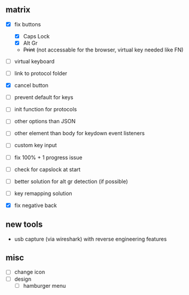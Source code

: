 ## matrix

- [X] fix buttons

  - [X] Caps Lock
  - [X] Alt Gr

  - ~~Print~~ (not accessable for the browser, virtual key needed like FN)
- [ ] virtual keyboard
- [ ] link to protocol folder
- [X] cancel button
- [ ] prevent default for keys
- [ ] init function for protocols
- [ ] other options than JSON
- [ ] other element than body for keydown event listeners
- [ ] custom key input
- [ ] fix 100% + 1 progress issue
- [ ] check for capslock at start
- [ ] better solution for alt gr detection (if possible)
- [ ] key remapping solution
- [X] fix negative back

## new tools

- usb capture (via wireshark) with reverse engineering features

## misc

- [ ] change icon
- [ ] design
  - [ ] hamburger menu
